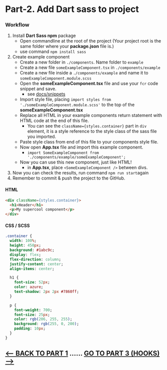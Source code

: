 <h1>Part-2. Add Dart sass to project</h1>

<h3>Workflow</h3>

1. Install <b>Dart Sass npm</b> package
     * Open commandline at the root of the project (Your project root is the same folder where your <b>package.json</b> file is.)
     * use command ```npm install sass```
2. Create example component
   * Create a new folder in ``./components``. Name folder to ``example``
   * Create a new file ``someExampleComponent.tsx`` in ``./components/example``
   * Create a new file inside a ``./components/example`` and name it to ``someExampleComponent.module.scss``
   * Open the <b>someExampleComponent.tsx</b> file and use your ``fcr`` code snippet and save.
        * see [docs/snippets](https://github.com/JoniRinta-Kahila/portfolioproject/blob/main/docs/snippets.md)
   * Import style file, placing ```import styles from './someExampleComponent.module.scss'``` to the top of the <b>someExampleComponent.tsx</b>
   * Replace all HTML in your example components return statement with HTML code at the end of this file.
        * You can see the ```className={styles.container}``` part in ``div`` element, it is a style reference to the style class of the sass file you imported.
    * Paste style class from end of this file to your components style file.
    * Now open <b>App.tsx</b> file and import this example component.
        * ```import SomeExampleComponent from './components/example/someExampleComponent';```
    * Now you can use this new component, just like HTML!
        * in <b>App.tsx</b>, place ``<SomeExampleComponent />`` between divs.
3. Now you can check the results, run command ``npm run start``again
4. Remember to commit & push the project to the GitHub.
    
<h4>HTML</h4>

```html
<div className={styles.container}>
  <h1>Header</h1>
  <p>My supercool component</p>
</div>
```

<h4>CSS / SCSS</h4>

```sass
.container {
  width: 100%;
  height: 450px;
  background: #1abc9c;
  display: flex;
  flex-direction: column;
  justify-content: center;
  align-items: center;

  h1 {
    font-size: 52px;
    color: azure;
    text-shadow: 2px 2px #7860ff;
  }

  p {
    font-weight: 700;
    font-size: 25px;
    color: rgb(206, 255, 255);
    background: rgb(255, 0, 200);
    padding: 10px;
  }
}
```

## [<-- BACK TO PART 1](/portfolioproject) ...... [GO TO PART 3 (HOOKS) -->](usestate)
